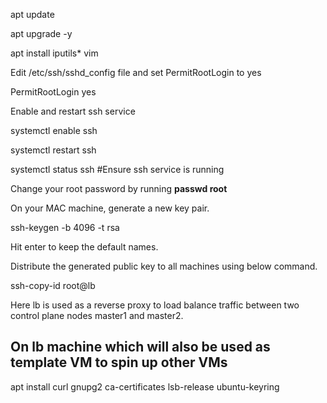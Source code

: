 apt update

apt upgrade -y

apt install iputils* vim

Edit /etc/ssh/sshd_config file and set PermitRootLogin to yes

PermitRootLogin yes

Enable and restart ssh service

systemctl enable ssh

systemctl restart ssh

systemctl status ssh #Ensure ssh service is running

Change your root password by running **passwd root**

On your MAC machine, generate a new key pair.

ssh-keygen -b 4096 -t rsa 

Hit enter to keep the default names.

Distribute the generated public key to all machines using below command.

ssh-copy-id root@lb

Here lb is used as a reverse proxy to load balance traffic between two control plane nodes master1 and master2.

## On lb machine which will also be used as template VM to spin up other VMs
apt install curl gnupg2 ca-certificates lsb-release ubuntu-keyring
